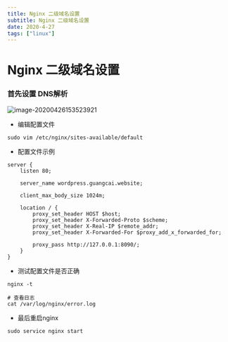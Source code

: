 ```yaml
---
title: Nginx 二级域名设置
subtitle: Nginx 二级域名设置
date: 2020-4-27
tags: ["linux"]
---
```


# Nginx 二级域名设置

### 首先设置 DNS解析

![image-20200426153523921](https://i.loli.net/2020/04/26/sbJCSE8jX7DPNg5.png)

- 编辑配置文件

```shell
sudo vim /etc/nginx/sites-available/default
```

- 配置文件示例

``` shell
server {
    listen 80;

    server_name wordpress.guangcai.website;

    client_max_body_size 1024m;

    location / {
        proxy_set_header HOST $host;
        proxy_set_header X-Forwarded-Proto $scheme;
        proxy_set_header X-Real-IP $remote_addr;
        proxy_set_header X-Forwarded-For $proxy_add_x_forwarded_for;

        proxy_pass http://127.0.0.1:8090/;
    }
}
```

- 测试配置文件是否正确

``` shell
nginx -t

# 查看日志
cat /var/log/nginx/error.log
```

- 最后重启nginx

``` shell
sudo service nginx start
```

